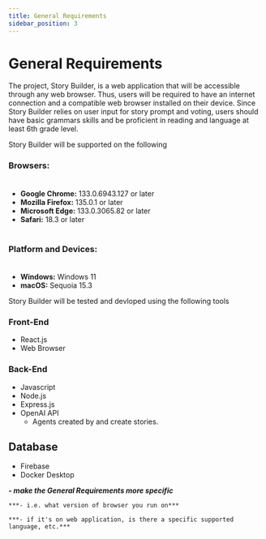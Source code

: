 ```yaml
---
title: General Requirements
sidebar_position: 3
---
```


# General Requirements
The project, Story Builder, is a web application that will be accessible through any web browser. Thus, users will be required to have an internet connection and a compatible web browser installed on their device.  Since Story Builder relies on user input for story prompt and voting, users should have basic grammars skills and be proficient in reading and language at least 6th grade level.


Story Builder will be supported on the following 
### Browsers: <br></br>
+ **Google Chrome:** 133.0.6943.127 or later
+ **Mozilla Firefox:** 135.0.1 or later
+ **Microsoft Edge:** 133.0.3065.82 or later
+ **Safari:** 18.3 or later <br></br>

### Platform and Devices: <br></br>
+ **Windows:** Windows 11
+ **macOS:** Sequoia 15.3

Story Builder will be tested and devloped using the following tools
### Front-End
+ React.js
+ Web Browser

### Back-End
+ Javascript
+ Node.js
+ Express.js
+ OpenAI API
    + Agents created by and create stories.

## Database
+ Firebase
+ Docker Desktop


***- make the General Requirements more specific***
    
    ***- i.e. what version of browser you run on***
    
    ***- if it's on web application, is there a specific supported language, etc.***

